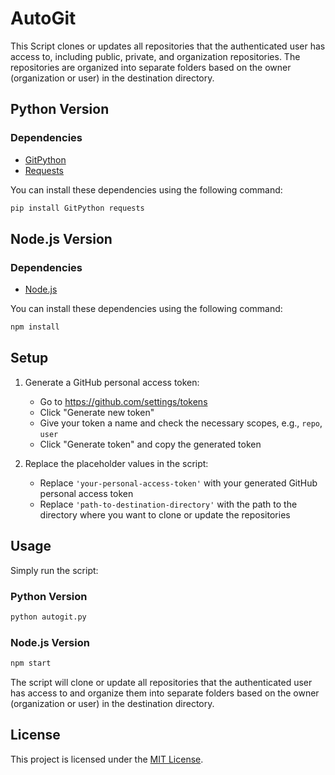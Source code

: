# AutoGit

This Script clones or updates all repositories that the authenticated user has access to, including public, private, and organization repositories. The repositories are organized into separate folders based on the owner (organization or user) in the destination directory.

## Python Version

### Dependencies

- [GitPython](https://gitpython.readthedocs.io/en/stable/)
- [Requests](https://docs.python-requests.org/en/master/)

You can install these dependencies using the following command:

```bash
pip install GitPython requests
```

## Node.js Version

### Dependencies

- [Node.js](https://nodejs.org/en/download)

You can install these dependencies using the following command:

```bash
npm install
```

## Setup

1. Generate a GitHub personal access token:
    - Go to https://github.com/settings/tokens
    - Click "Generate new token"
    - Give your token a name and check the necessary scopes, e.g., `repo`, `user`
    - Click "Generate token" and copy the generated token

2. Replace the placeholder values in the script:
    - Replace `'your-personal-access-token'` with your generated GitHub personal access token
    - Replace `'path-to-destination-directory'` with the path to the directory where you want to clone or update the repositories

## Usage

Simply run the script:

### Python Version

```bash
python autogit.py
```

### Node.js Version

```bash
npm start
```

The script will clone or update all repositories that the authenticated user has access to and organize them into separate folders based on the owner (organization or user) in the destination directory.

## License

This project is licensed under the [MIT License](https://opensource.org/licenses/MIT).

